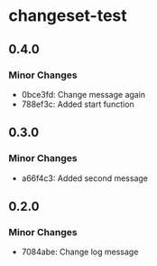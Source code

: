 # changeset-test

## 0.4.0

### Minor Changes

- 0bce3fd: Change message again
- 788ef3c: Added start function

## 0.3.0

### Minor Changes

- a66f4c3: Added second message

## 0.2.0

### Minor Changes

- 7084abe: Change log message
